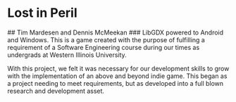 <h1>Lost in Peril</h1>
## Tim Mardesen and Dennis McMeekan
### LibGDX powered to Android and Windows.
This is a game created with the purpose of fulfilling a requirement of a Software Engineering course
during our times as undergrads at Western Illinois University.

With this project, we felt it was necessary for our development skills to grow with the implementation of an above and beyond
indie game. This began as a project needing to meet requirements, but as developed into a full blown research and development asset.
